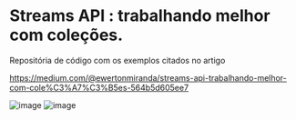  # Streams API : trabalhando melhor com coleções.
 
 
Repositória de código com os exemplos citados no artigo

https://medium.com/@ewertonmiranda/streams-api-trabalhando-melhor-com-cole%C3%A7%C3%B5es-564b5d605ee7

![image](https://img.shields.io/badge/Medium-12100E?style=for-the-badge&logo=medium&logoColor=white)
![image](https://img.shields.io/badge/Java-ED8B00?style=for-the-badge&logo=java&logoColor=white)
